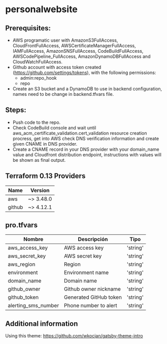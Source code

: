 # personalwebsite

## Prerequisites:
- AWS programatic user with AmazonS3FullAccess, CloudFrontFullAccess, AWSCertificateManagerFullAccess, IAMFullAccess, AmazonSNSFullAccess, CodeBuildFullAccess, AWSCodePipeline_FullAccess, AmazonDynamoDBFullAccess and CloudWatchFullAccess.
- Github account with access token created (https://github.com/settings/tokens), with the following permissions:
    - admin:repo_hook
    - repo
- Create an S3 bucket and a DynamoDB to use in backend configuration, names need to be change in backend.tfvars file.

## Steps:
- Push code to the repo.
- Check CodeBuild console and wait until aws_acm_certificate_validation.cert_validation resource creation procress, get into AWS check DNS verification information and create given CNAME in DNS provider.
- Create a CNAME record in your DNS provider with your domain_name value and Cloudfront distribution endpoint, instructions with values will be shown as final output.

## Terraform 0.13 Providers

|     Name     |   Version   |
|--------------|-------------|
|     aws      |  ~> 3.48.0  |
|   github     |  ~> 4.12.1  |

## pro.tfvars

|          Nombre           |                        Descripción                              |        Tipo         |
|---------------------------|-----------------------------------------------------------------|---------------------|
|aws_access_key             |AWS access key                                                   |'string'             |
|aws_secret_key             |AWS secret key                                                   |'string'             |
|aws_region                 |Region                                                           |'string'             |
|environment                |Environment name                                                 |'string'             |
|domain_name                |Domain name                                                      |'string'             |
|github_owner               |Github owner nickname                                            |'string'             |
|github_token               |Generated GitHub token                                           |'string'             |
|alerting_sms_number        |Phone number to alert                                            |'string'             |

## Additional information
Using this theme: https://github.com/wkocjan/gatsby-theme-intro